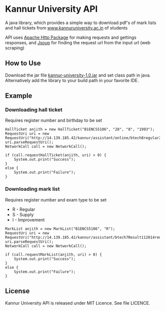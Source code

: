 Kannur University API
=====================

A java library, which provides a simple way to download pdf's of mark lists and hall tickets from www.kannuruniversity.ac.in of students

API uses [Apache Http Package](https://hc.apache.org/) for making requests and gettings responses, and [Jsoup](http://jsoup.org/) for finding the request url from the input url (web scraping)

How to Use
----------

Download the jar file [kannur-university-1.0.jar](https://github.com/4k3R/kannur-university/blob/master/kannur-university-1.0.jar?raw=true) and set class path in java. Alternatively add the library to your build path in your favorite IDE.

Example
-------

### Downloading hall ticket

Requires register number and birthday to be set

```
HallTicket anjith = new HallTicket("B1ENCS5106", "28", "8", "1993");
RequestUri uri = new RequestUri("http://14.139.185.42/kannur/assistant/online/btech8regular2015/btech8thhal.php");
uri.parseRequestUri();
NetworkCall call = new NetworkCall();

if (call.requestHallTicket(anjith, uri) > 0) {
    System.out.print("Success");
}
else {
    System.out.print("Failure");
}
```

### Downloading mark list

Requires register number and exam type to be set
- R - Regular
- S - Supply
- I - Improvement

```
MarkList anjith = new MarkList("B1ENCS5106", "R");
RequestUri uri = new RequestUri("http://14.139.185.42/kannur/assistant/btech7Result112014ren/btech7th.php");
uri.parseRequestUri();
NetworkCall call = new NetworkCall();

if (call.requestMarkList(anjith, uri) > 0) {
    System.out.print("Success");
}
else {
    System.out.print("Failure");
}
```

License
-------
Kannur University API is released under MIT Licence. See file LICENCE.
